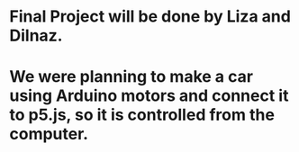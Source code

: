 # Final Project will be done by Liza and Dilnaz.
# We were planning to make a car using Arduino motors and connect it to p5.js, so it is controlled from the computer.
